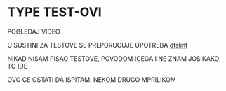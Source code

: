 # TYPE TEST-OVI

POGLEDAJ VIDEO

U SUSTINI ZA TESTOVE SE PREPORUCUJE UPOTREBA [dtslint](https://github.com/microsoft/dtslint)

NIKAD NISAM PISAO TESTOVE, POVODOM ICEGA I NE ZNAM JOS KAKO TO IDE

OVO CE OSTATI DA ISPITAM, NEKOM DRUGO MPRILIKOM
